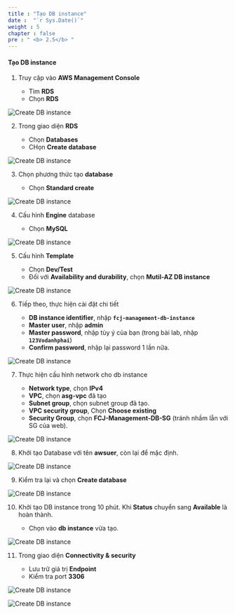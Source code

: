 ```yaml
---
title : "Tạo DB instance"
date :  "`r Sys.Date()`" 
weight : 5
chapter : false
pre : " <b> 2.5</b> "
---
```


#### Tạo DB instance

1. Truy cập vào **AWS Management Console**

   - Tìm **RDS**
   - Chọn **RDS**

![Create DB instance](/images/5/0001.png?featherlight=false&width=90pc)

2. Trong giao diện **RDS**

    - Chọn  **Databases**
    - CHọn **Create database**

![Create DB instance](/images/5/0002.png?featherlight=false&width=90pc)

3. Chọn phương thức tạo **database**

   - Chọn **Standard create**

![Create DB instance](/images/5/0003.png?featherlight=false&width=90pc)

4. Cấu hình **Engine** database

   - Chọn **MySQL**

![Create DB instance](/images/5/0004.png?featherlight=false&width=90pc)

5. Cấu hình **Template**

   - Chọn **Dev/Test**
   - Đối với **Availability and durability**, chọn **Mutil-AZ DB  instance**

![Create DB instance](/images/5/0005.png?featherlight=false&width=90pc)

6. Tiếp theo, thực hiện cài đặt chi tiết

   - **DB instance identifier**, nhập **```fcj-management-db-instance```**
   - **Master user**, nhập **admin** 
   - **Master password**, nhập tùy ý của bạn (trong bài lab, nhập **```123Vodanhphai```**)
   - **Confirm password**, nhập lại password 1 lần nữa.

![Create DB instance](/images/5/0006.png?featherlight=false&width=90pc)

7. Thực hiện cấu hình network cho db instance

   - **Network type**, chọn **IPv4**
   - **VPC**, chọn **asg-vpc** đã tạo
   - **Subnet group**, chọn subnet group đã tạo.
   - **VPC security group**, Chọn **Choose existing**
   - **Security Group**, chọn **FCJ-Management-DB-SG** (tránh nhầm lẫn với SG của web).

![Create DB instance](/images/5/0007.png?featherlight=false&width=90pc)

8. Khởi tạo Database với tên **awsuer**, còn lại để mặc định.

![Create DB instance](/images/5/0008.png?featherlight=false&width=90pc)

9. Kiểm tra lại và chọn **Create database**

![Create DB instance](/images/5/0009.png?featherlight=false&width=90pc)

10. Khởi tạo DB instance trong 10 phút. Khi **Status** chuyển sang **Available** là hoàn thành.

    - Chọn vào **db instance** vừa tạo.

![Create DB instance](/images/5/00010.png?featherlight=false&width=90pc)

11. Trong giao diện **Connectivity & security**

    - Lưu trữ giá trị **Endpoint**
    - Kiểm tra port **3306**

![Create DB instance](/images/5/00011.png?featherlight=false&width=90pc)

![Create DB instance](/images/5/00012.png?featherlight=false&width=90pc)
